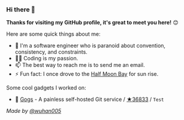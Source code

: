 ### Hi there 👋

**Thanks for visiting my GitHub profile, it's great to meet you here!** 😊

Here are some quick things about me:

- 🔭 I'm a software engineer who is paranoid about convention, consistency, and constraints.
- 🧑‍💻 Coding is my passion.
- 📫 The best way to reach me is to send me an email.
- ⚡ Fun fact: I once drove to the [Half Moon Bay](https://www.google.com/maps/place/Half+Moon+Bay,+CA,+USA) for sun rise.

Some cool gadgets I worked on:

- 🚩 [Gogs](https://github.com/gogs/Gogs) - A painless self-hosted Git service / [★36833](https://github.com/gogs/Gogs/stargazers) / `Test`


_Made by [@wuhan005](https://github.com/wuhan005/wuhan005)_
